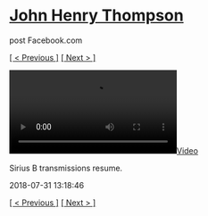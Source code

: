# [John Henry Thompson](../README.md)
post Facebook.com

[[ < Previous ]](2018-08-01-2.md) [[ Next > ]](2018-07-30-1.md)

[![](../media/2018-07-31/Sirius-B-transmissions-resume.mp4)](../README.md)

Sirius B transmissions resume.

2018-07-31 13:18:46

[[ < Previous ]](2018-08-01-2.md) [[ Next > ]](2018-07-30-1.md)